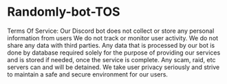 # Randomly-bot-TOS
Terms Of Service:
Our Discord bot does not collect or store any personal information from users
 We do not track or monitor user activity.
We do not share any data with third parties.
 Any data that is processed by our bot is done by database required solely for the purpose of providing our services and is stored if needed, once the service is complete.
Any scam, raid, etc servers can and will be detained.
 We take user privacy seriously and strive to maintain a safe and secure environment for our users.
